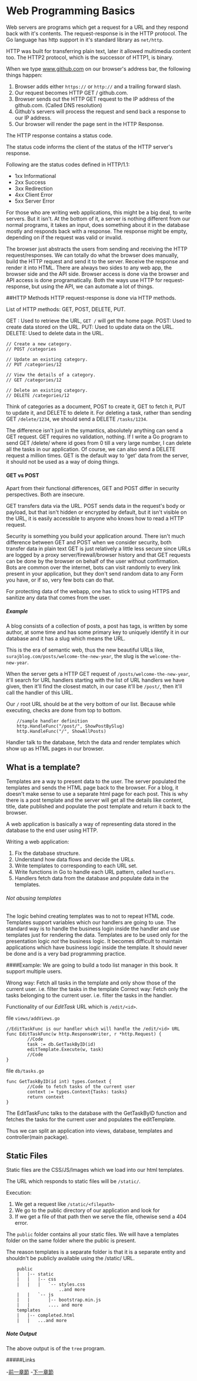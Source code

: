 # Web Programming Basics

Web servers are programs which get a request for a URL and they respond back with it's contents. The request-response is in the HTTP protocol. The Go language has http support in it's standard library as `net/http`.

HTTP was built for transferring plain text, later it allowed multimedia content too. The HTTP2 protocol, which is the successor of HTTP1, is binary.

When we type www.github.com on our browser's address bar, the following things happen:

1. Browser adds either `https://` or `http://` and a trailing forward slash.
2. Our request becomes HTTP GET / github.com.
3. Browser sends out the HTTP GET request to the IP address of the github.com. (Called DNS resolution)
4. Github's servers will process the request and send back a response to our IP address.
5. Our browser will render the page sent in the HTTP Response.

The HTTP response contains a status code.

The status code informs the client of the status of the HTTP server's response. 

Following are the status codes defined in HTTP/1.1:

- 1xx Informational
- 2xx Success
- 3xx Redirection
- 4xx Client Error
- 5xx Server Error

For those who are writing web applications, this might be a big deal, to write servers. But it isn't. At the bottom of it, a server is nothing different from our normal programs, it takes an input, does something about it in the database mostly and responds back with a response. The response might be empty, depending on if the request was valid or invalid.

The browser just abstracts the users from sending and receiving the HTTP request/responses. We can totally do what the browser does manually, build the HTTP request and send it to the server. Receive the response and render it into HTML. There are always two sides to any web app, the browser side and the API side. Browser access is done via the browser and API access is done programatically. Both the ways use HTTP for request-response, but using the API, we can automate a lot of things.

##HTTP Methods
HTTP request-response is done via HTTP methods. 

List of HTTP methods: GET, POST, DELETE, PUT.

GET :   Used to retrieve the URL, `GET /` will get the home page.
POST:   Used to create data stored on the URL.
PUT:    Used to update data on the URL.
DELETE: Used to delete data in the URL.

    // Create a new category.
    // POST /categories

    // Update an existing category.
    // PUT /categories/12

    // View the details of a category.
    // GET /categories/12   

    // Delete an existing category.
    // DELETE /categories/12

Think of categories as a document, POST to create it, GET to fetch it, PUT to update it, and DELETE to delete it. For deleting a task, rather than sending GET `/delete/1234`, we should send a DELETE `/tasks/1234`.

The difference isn't just in the symantics, absolutely anything can send a GET request. GET requires no validation, nothing. If I write a Go program to send GET /delete/<id> where id goes from 0 till a very large number, I can delete all the tasks in our application. Of course, we can also send a DELETE <id> request a million times. GET is the default way to 'get' data from the server, it should not be used as a way of doing things.

#### GET vs POST
Apart from their functional differences, GET and POST differ in security perspectives. Both are insecure.

GET transfers data via the URL. POST sends data in the request's body or payload, but that isn't hidden or encrypted by default, but it isn't visible on the URL, it is easily accessible to anyone who knows how to read a HTTP request.

Security is something you build your application around. There isn't much difference between GET and POST when we consider security, both transfer data in plain text GET is just relatively a little less secure since URLs are logged by a proxy server/firewall/browser history and that GET requests can be done by the browser on behalf of the user without confirmation. Bots are common over the internet, bots can visit randomly to every link present in your application, but they don't send random data to any Form you have, or if so, very few bots can do that.

For protecting data of the webapp, one has to stick to using HTTPS and sanitize any data that comes from the user.

##### Example

A blog consists of a collection of posts, a post has tags, is written by some author, at some time and has some primary key
to uniquely identify it in our database and it has a slug which means the URL.

This is the era of semantic web, thus the new beautiful URLs like, `surajblog.com/posts/welcome-the-new-year`,
the slug is the `welcome-the-new-year`.

When the server gets a HTTP GET request of `/posts/welcome-the-new-year`, it'll search for URL handlers starting with the list of URL
handlers we have given, then it'll find the closest match, in our case it'll be `/post/`, then it'll call the handler of this URL.

Our `/` root URL should be at the very bottom of our list. Because while executing, checks are done from top to bottom.

        //sample handler definition
        http.HandleFunc("/post/", ShowPostBySlug)
        http.HandleFunc("/", ShowAllPosts)

Handler talk to the database, fetch the data and render templates which show up as HTML pages in our browser.

## What is a template?

Templates are a way to present data to the user. The server populated the templates and sends the HTML page back to the browser. For a blog, it doesn't make sense to use a separate html page for each post. This is why there is a post template and the server will get all the details like content, title, date published and populate the post template and return it back to the browser.

A web application is basically a way of representing data stored in the database to the end user using HTTP.

Writing a web application:
1. Fix the database structure.
2. Understand how data flows and decide the URLs.
3. Write templates to corresponding to each URL set.
4. Write functions in Go to handle each URL pattern, called `handlers`.
5. Handlers fetch data from the database and populate data in the templates.

###### Not abusing templates
The logic behind creating templates was to not to repeat HTML code. Templates support variables which our handlers are going to use. The standard way is to handle the business login inside the handler and use templates just for rendering the data. Templates are to be used only for the presentation logic *not* the business logic. It becomes difficult to maintain applications which have business logic inside the template. It should never be done and is a very bad programming practice.

####Example:
We are going to build a todo list manager in this book. It support multiple users.

Wrong way: Fetch all tasks in the template and only show those of the current user. i.e. filter the tasks in the template
Correct way: Fetch only the tasks belonging to the current user. i.e. filter the tasks in the handler.

Functionality of our *EditTask* URL which is `/edit/<id>`.

file `views/addViews.go`

```golang
//EditTaskFunc is our handler which will handle the /edit/<id> URL
func EditTaskFunc(w http.ResponseWriter, r *http.Request) {
        //Code
        task := db.GetTaskByID(id)
        editTemplate.Execute(w, task)
        //Code
}
```

file `db/tasks.go`
```golang
func GetTaskByID(id int) types.Context {
        //Code to fetch tasks of the current user
        context := types.Context{Tasks: tasks}
        return context
}
```

The EditTaskFunc talks to the database with the GetTaskByID function and fetches the tasks for the current user and populates the editTemplate.

Thus we can split an application into views, database, templates and controller(main package).

## Static Files
Static files are the CSS/JS/Images which we load into our html templates.

The URL which responds to static files will be `/static/`.

Execution:
1. We get a request like `/static/<filepath>`
2. We go to the public directory of our application and look for <filepath>
3. If we get a file of that path then we serve the file, othewise send a 404 error.

The `public` folder contains all your static files. We will have a templates folder on the same folder where the public is present.

The reason templates is a separate folder is that it is a separate entity and shouldn't be publicly available using the /static/ URL.

        public
        |   |-- static
        |   |   |-- css
        |   |   |   `-- styles.css
                        ..and more
        |   |   `-- js
        |   |       |-- bootstrap.min.js
        |   |       .... and more
        templates
        |   |-- completed.html
        |   |   ...and more        

##### Note Output
The above output is of the `tree` program.

#####Links

-[前一章節](1.0generalTalk.md)
-[下一章節](2.0implementationBasics.md)